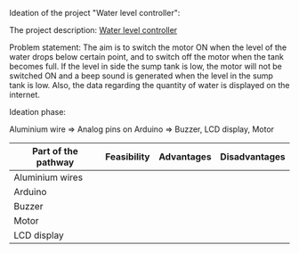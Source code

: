 Ideation of the project "Water level controller":

The project description: [Water level controller](https://github.com/Snehan2k2/Tasks/blob/master/Arduino%20in%20complex%20circuits/Water%20level%20controller.md)

Problem statement:
The aim is to switch the motor ON when the level of the water drops below certain point, and to switch off the motor when the tank becomes full. If the level in side the sump tank is low, the motor will not be switched ON and a beep sound is generated when the level in the sump tank is low.
Also, the data regarding the quantity of water is displayed on the internet.

Ideation phase:

Aluminium wire => Analog pins on Arduino => Buzzer, LCD display, Motor

| Part of the pathway | Feasibility | Advantages | Disadvantages |
|---|---|---|--|
| Aluminium wires | 
| Arduino |
| Buzzer |
| Motor |
| LCD display |
